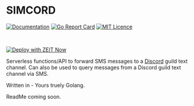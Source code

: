 # SIMCORD

[![Documentation](https://godoc.org/github.com/mustansirzia/simcord?status.svg)](http://godoc.org/github.com/mustansirzia/simcord)
[![Go Report Card](https://goreportcard.com/badge/github.com/MustansirZia/simcord)](https://goreportcard.com/report/github.com/MustansirZia/simcord)
[![MIT Licence](https://badges.frapsoft.com/os/mit/mit.svg?v=103)](https://opensource.org/licenses/mit-license.php)

<br />

[![Deploy with ZEIT Now](https://zeit.co/button)](https://zeit.co/new/project?template=https://github.com/mustansizia/simcord/tree/master)

Serverless functions/API to forward SMS messages to a [Discord](https://discordapp.com/) guild text channel. Can also be used to query messages from a Discord guild text channel via SMS.

Written in - Yours truely Golang.

ReadMe coming soon.